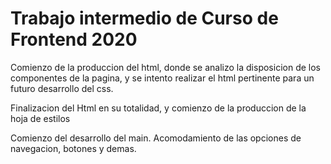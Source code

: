 # Trabajo intermedio de Curso de Frontend 2020


Comienzo de la produccion del html, donde se analizo la disposicion de los componentes de la pagina, y se intento realizar el html pertinente para un futuro desarrollo del css.

Finalizacion del Html en su totalidad, y comienzo de la produccion de la hoja de estilos

Comienzo del desarrollo del main. Acomodamiento de las opciones de navegacion, botones y demas.


